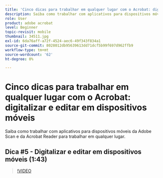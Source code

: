 ```yaml
---
title: 'Cinco dicas para trabalhar em qualquer lugar com o Acrobat: digitalizar e editar em dispositivos móveis'
description: Saiba como trabalhar com aplicativos para dispositivos móveis da Adobe Scan e da Acrobat Reader para trabalhar em qualquer lugar
role: User
product: adobe acrobat
level: Beginner
topic-revisit: mobile
thumbnail: 34511.jpg
exl-id: 6da76aff-a72f-4524-aec6-49f343f834a1
source-git-commit: 8028012db95639613dd71dcf5b99f697d962ffb9
workflow-type: tm+mt
source-wordcount: '62'
ht-degree: 0%

---
```


# Cinco dicas para trabalhar em qualquer lugar com o Acrobat: digitalizar e editar em dispositivos móveis

Saiba como trabalhar com aplicativos para dispositivos móveis da Adobe Scan e da Acrobat Reader para trabalhar em qualquer lugar.

## Dica #5 - Digitalizar e editar em dispositivos móveis (1:43)

>[!VIDEO](https://video.tv.adobe.com/v/34511)
